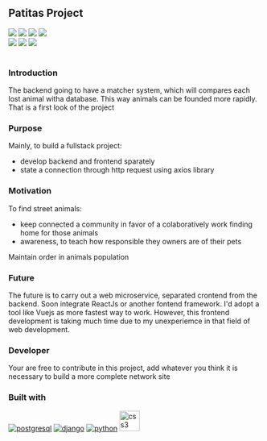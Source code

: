 <h2>Patitas Project</h2>
<div>
  <img src="https://img.shields.io/github/license/nahuelmol/waka-readme-stats"/>
  <img src="https://img.shields.io/github/forks/nahuelmol/waka-readme-stats"/>
  <img src="https://img.shields.io/github/commit-activity/m/nahuelmol/patitas"/>
  <img src="https://img.shields.io/github/contributors/nahuelmol/patitas"/>
</div>
<div>
  <img src="https://img.shields.io/github/last-commit/nahuelmol/patitas"/>
  <img src="https://img.shields.io/github/languages/code-size/nahuelmol/patitas"/>
  <img src="https://img.shields.io/github/languages/top/nahuelmol/patitas"/>
</div>
</br>
<h3>Introduction</h3>
The backend going to have a matcher system, which will compares each lost animal witha database. This way animals can be founded more rapidly.
That is a first look of the project
<h3>Purpose</h3>
Mainly, to build a fullstack project:

 - develop backend and frontend sparately 
 - state a connection through http request using axios library

<h3>Motivation</h3>
To find street animals:

- keep connected a community in favor of a colaboratively work finding home for those animals 
- awareness, to teach how responsible they owners are of their pets

Maintain order in animals population 

<h3>Future</h3>
The future is to carry out a web microservice, separated crontend from the backend.
Soon integrate ReactJs or another fontend framework. I'd adopt a tool like Vuejs as more fastest way to work. However, this frontend development is taking much time due to my unexperiemce in that field of web development.

<h3>Developer</h3>
Your are free to contribute in this project, add whatever you think it is necessary to build a more complete network site
<h3>Built with</h3>
<a href="https://www.postgresql.org" target="_blank"> <img src="https://icongr.am/devicon/postgresql-plain.svg?size=40&color=74bec2" alt="postgresql"/></a>
<a href="https://www.djangoproject.com" target="_blank"> <img src="https://icongr.am/devicon/django-plain.svg?size=40&color=74bec2" alt="django"/></a> 
<a href="https://python.org/" target="_blank"> <img src="https://icongr.am/devicon/python-plain.svg?size=40&color=74bec2" alt="python"/></a>
<a href="https://www.w3schools.com/css/" target="_blank"> <img src="https://i.ibb.co/W0mzJxc/icons8-css3-128.png" alt="css3" width="40" height="40"/></a>
